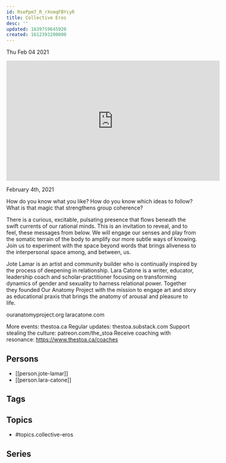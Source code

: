 ```yaml
---
id: RsePpm7_R_rXnmqFBYcyR
title: Collective Eros
desc: ''
updated: 1639759645920
created: 1612393200000
---
```





Thu Feb 04 2021

<iframe width="560" height="315" src="https://www.youtube.com/embed/CW8tEtzvrLI" title="Collective Eros w/ Jote Lamar and Lara Catone" frameborder="0" allow="accelerometer; autoplay; clipboard-write; encrypted-media; gyroscope; picture-in-picture" allowfullscreen ></iframe>

February 4th, 2021

How do you know what you like? How do you know which ideas to follow? What is that magic that strengthens group coherence?

There is a curious, excitable, pulsating presence that flows beneath the swift currents of our rational minds. This is an invitation to reveal, and to feel, these messages from below. We will engage our senses and play from the somatic terrain of the body to amplify our more subtle ways of knowing. Join us to experiment with the space beyond words that brings aliveness to the interpersonal space among, and between, us.

Jote Lamar is an artist and community builder who is continually inspired by the process of deepening in relationship. Lara Catone is a writer, educator, leadership coach and scholar-practitioner focusing on transforming dynamics of gender and sexuality to harness relational power. Together they founded Our Anatomy Project with the mission to engage art and story as educational praxis that brings the anatomy of arousal and pleasure to life.

ouranatomyproject.org
laracatone.com

More events: thestoa.ca
Regular updates: thestoa.substack.com
Support stealing the culture: patreon.com/the_stoa
Receive coaching with resonance: https://www.thestoa.ca/coaches

## Persons

- [[person.jote-lamar]]
- [[person.lara-catone]]

## Tags



## Topics

- #topics.collective-eros

## Series



